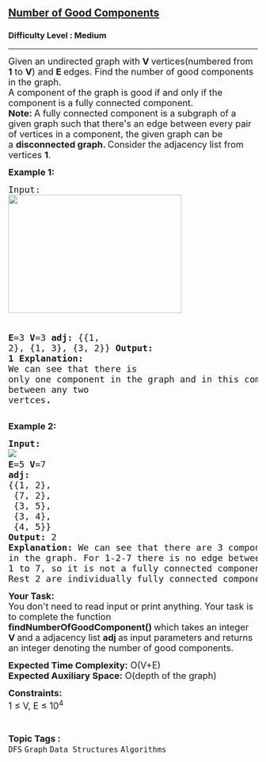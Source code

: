 <h2><a href="https://www.geeksforgeeks.org/problems/number-of-good-components--170647/1">Number of Good Components</a></h2><h3>Difficulty Level : Medium</h3><hr><div class="problems_problem_content__Xm_eO"><p><span style="font-size: 18px;">Given an undirected graph with <strong>V </strong>vertices(numbered from <strong>1</strong> to <strong>V</strong>) and <strong>E </strong>edges. Find the number of good components in the graph.<br>A component of the graph is good if and only if the component is a fully connected component.<br><strong>Note:&nbsp;</strong>A fully connected component&nbsp;is a subgraph of a given graph such that there's an&nbsp;edge between every pair of vertices in a component, the given graph can be a&nbsp;<strong>disconnected graph. </strong>Consider the adjacency list from vertices&nbsp;<strong>1</strong>.</span></p>
<p><strong><span style="font-size: 18px;">Example 1:</span></strong></p>
<pre><span style="font-size: 18px;">Input: 
<img style="height: 239px; width: 350px;" src="https://media.geeksforgeeks.org/img-practice/good_comp_1-1656905170.png" alt="">

<strong>E</strong>=3 <strong>V</strong>=3
<strong>adj:</strong>
{{1, 2},
 {1, 3},
 {3, 2}}
<strong>Output: 1</strong></span><strong><span style="font-size: 18px;">
Explanation: </span></strong><span style="font-size: 18px;">We can see that there is only one 
component in the graph and in this component 
there is a edge between any two vertces</span><strong><span style="font-size: 18px;">.</span></strong></pre>
<p><strong><span style="font-size: 18px;">Example 2:</span></strong></p>
<pre><span style="font-size: 18px;"><strong>Input:
</strong></span><img src="https://media.geeksforgeeks.org/img-practice/PROD/addEditProblem/713974/Web/Other/0b0c03cb-9f66-4c94-8900-8120a171f9a3_1685087973.png"><span style="font-size: 18px;"><strong>
E</strong>=5 <strong>V</strong>=7
<strong>adj:</strong>
{{1, 2},
 {7, 2},
 {3, 5},
 {3, 4},
 {4, 5}}
<strong>Output: </strong>2
</span><strong><span style="font-size: 18px;">Explanation: </span></strong><span style="font-size: 18px;">We can see that there are 3 components
in the graph. For 1-2-7 there is no edge between
1 to 7, so it is not a fully connected component.
Rest 2 are individually fully connected component.</span></pre>
<p><span style="font-size: 18px;"><strong>Your Task:</strong><br>You don't need to read input or print anything. Your task is to complete the function<br><strong>findNumberOfGoodComponent() </strong>which takes an integer <strong>V </strong>and a adjacency list <strong>adj </strong>as input parameters and returns an integer denoting the number of good components. </span></p>
<p><span style="font-size: 18px;"><strong>Expected Time Complexity:</strong>&nbsp;O(V+E)<br><strong>Expected Auxiliary Space:</strong>&nbsp;O(depth of the graph)</span></p>
<p><span style="font-size: 18px;"><strong>Constraints:</strong><br>1 ≤ V, E ≤ 10<sup>4</sup></span></p></div><br><p><span style=font-size:18px><strong>Topic Tags : </strong><br><code>DFS</code>&nbsp;<code>Graph</code>&nbsp;<code>Data Structures</code>&nbsp;<code>Algorithms</code>&nbsp;